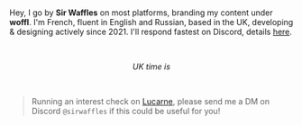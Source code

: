 <br/>

Hey, I go by <b>Sir Waffles</b> on most platforms, branding my content under <b>woffl</b>. I'm French, fluent in English and Russian, based in the UK, developing & designing actively since 2021. I'll respond fastest on Discord, details [here](contact).

<br/>
<p style="text-align: center"><i>UK time is <code><span id="time"></span></code></i></p>
<br/>

> Running an interest check on [Lucarne](/lucarne), please send me a DM on Discord `@sirwaffles` if this could be useful for you!

<script>
	function updateTime() {
		const now = new Date();
		const options = {
			timeZone: 'Europe/London',
			hour: '2-digit',
			minute: '2-digit',
			second: '2-digit',
			hour12: false
		};
		const ukTime = now.toLocaleTimeString('en-GB', options);
		document.getElementById('time').textContent = ukTime;
	}
	setInterval(updateTime, 1000);
	window.onload = updateTime;
</script>